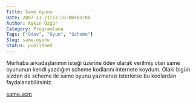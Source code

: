 ```yaml
---
Title: Same oyunu
Date: 2007-11-21T17:10:00+03:00
Author: Aşkın Özgür
Category: Programlama
Tags: ["Ödev", "Oyun", "Scheme"]
Slug: same-oyunu
Status: published
---
```


Merhaba arkadaşlarımın isteği üzerine ödev olarak verilmiş olan same oyununun kendi yazdığım scheme kodlarını internete koydum. Olaki bigün sizden de scheme ile same oyunu yazmanızı isterlerse bu kodlardan faydalanabilirsiniz.

[same.scm](/doc/same.scm)
